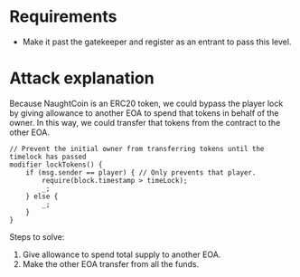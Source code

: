 # Requirements

- Make it past the gatekeeper and register as an entrant to pass this level.

# Attack explanation

Because NaughtCoin is an ERC20 token, we could bypass the player lock by giving allowance to another EOA to spend that tokens in behalf of the owner. In this way, we could transfer that tokens from the contract to the other EOA.

```
// Prevent the initial owner from transferring tokens until the timelock has passed
modifier lockTokens() {
    if (msg.sender == player) { // Only prevents that player.
        require(block.timestamp > timeLock);
        _;
    } else {
        _;
    }
}
```

Steps to solve:

1. Give allowance to spend total supply to another EOA.
2. Make the other EOA transfer from all the funds.
